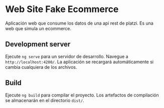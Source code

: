 # Web Site Fake Ecommerce

Aplicación web que consume los datos de una api rest de platzi. Es una web que simula
un ecommerce.

## Development server

Ejecute `ng serve` para un servidor de desarrollo. Navegue a `http://localhost:4200/`. La aplicación se recargará automáticamente si cambia cualquiera de los archivos.

## Build

Ejecute `ng build` para compilar el proyecto. Los artefactos de compilación se almacenarán en el directorio `dist/`.

